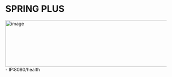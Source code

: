 # SPRING PLUS
<img width="828" height="146" alt="image" src="https://github.com/user-attachments/assets/85f7cc70-f979-4178-9dae-0ca1a5826b23" />
- IP:8080/health
